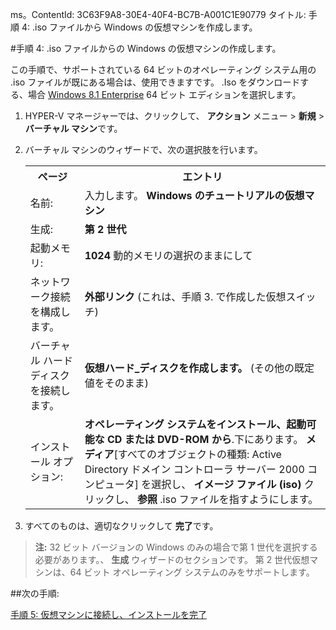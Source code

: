 ms。ContentId: 3C63F9A8-30E4-40F4-BC7B-A001C1E90779
タイトル: 手順 4: .iso ファイルから Windows の仮想マシンを作成します。

#手順 4: .iso ファイルからの Windows の仮想マシンの作成します。

この手順で、サポートされている 64 ビットのオペレーティング システム用の .iso ファイルが既にある場合は、使用できますです。
.Iso をダウンロードする、場合 [Windows 8.1 Enterprise](http://www.microsoft.com/en-us/evalcenter/evaluate-windows-8-1-enterprise) 64 ビット エディションを選択します。


1. HYPER-V マネージャーでは、クリックして、 **アクション** メニュー > **新規** > **バーチャル マシン**です。
    
2. バーチャル マシンのウィザードで、次の選択肢を行います。
    
    <table>
    <tr><th>ページ</th><th>エントリ</th></tr>
    <tr><td>名前:</td><td>入力します。 <b>Windows のチュートリアルの仮想マシン</b></td></tr>
    <tr><td>生成:</td><td><b>第 2 世代</b></td></tr>
    <tr><td>起動メモリ:</td><td><b>1024</b> 動的メモリの選択のままにして</td></tr>
    <tr><td>ネットワーク接続を構成します。</td><td><b>外部リンク</b> (これは、手順 3. で作成した仮想スイッチ)</td></tr>
    <tr><td>バーチャル ハード ディスクを接続します。</td><td><b>仮想ハード_ディスクを作成します。</b> (その他の既定値をそのまま) </td></tr>
    <tr><td>インストール オプション:</td><td><b>オペレーティング システムをインストール、起動可能な CD または DVD-ROM から</b>.下にあります。 <b>メディア</b>[すべてのオブジェクトの種類: Active Directory ドメイン コントローラ サーバー 2000 コンピュータ] を選択し、 <b>イメージ ファイル (iso)</b> クリックし、 <b>参照</b> .iso ファイルを指すようにします。</td></tr>
    </table>
    
3. すべてのものは、適切なクリックして **完了**です。
    

> **注:** 32 ビット バージョンの Windows のみの場合で第 1 世代を選択する必要があります。、 **生成** ウィザードのセクションです。
> 第 2 世代仮想マシンは、64 ビット オペレーティング システムのみをサポートします。

##次の手順:

[手順 5: 仮想マシンに接続し、インストールを完了](walkthrough_vmconnect.md)





